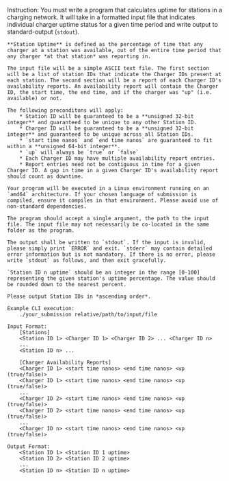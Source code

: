 Instruction:
    You must write a program that calculates uptime for stations in a charging network. It will take in a formatted input file that indicates individual charger uptime status for a given time period and write output to standard-output (`stdout`).

    **Station Uptime** is defined as the percentage of time that any charger at a station was available, out of the entire time period that any charger *at that station* was reporting in.

    The input file will be a simple ASCII text file. The first section will be a list of station IDs that indicate the Charger IDs present at each station. The second section will be a report of each Charger ID's availability reports. An availability report will contain the Charger ID, the start time, the end time, and if the charger was "up" (i.e. available) or not.

    The following preconditons will apply:
        * Station ID will be guaranteed to be a **unsigned 32-bit integer** and guaranteed to be unique to any other Station ID.
        * Charger ID will be guaranteed to be a **unsigned 32-bit integer** and guaranteed to be unique across all Station IDs.
        * `start time nanos` and `end time nanos` are guaranteed to fit within a **unsigned 64-bit integer**.
        * `up` will always be `true` or `false`
        * Each Charger ID may have multiple availability report entries.
        * Report entries need not be contiguous in time for a given Charger ID. A gap in time in a given Charger ID's availability report should count as downtime.

    Your program will be executed in a Linux environment running on an `amd64` architecture. If your chosen language of submission is compiled, ensure it compiles in that environment. Please avoid use of non-standard dependencies. 

    The program should accept a single argument, the path to the input file. The input file may not necessarily be co-located in the same folder as the program.

    The output shall be written to `stdout`. If the input is invalid, please simply print `ERROR` and exit. `stderr` may contain detailed error information but is not mandatory. If there is no error, please write `stdout` as follows, and then exit gracefully.

    `Station ID n uptime` should be an integer in the range [0-100] representing the given station's uptime percentage. The value should be rounded down to the nearest percent.

    Please output Station IDs in *ascending order*.

    Example CLI execution:
        ./your_submission relative/path/to/input/file

    Input Format:
        [Stations]
        <Station ID 1> <Charger ID 1> <Charger ID 2> ... <Charger ID n>
        ...
        <Station ID n> ...

        [Charger Availability Reports]
        <Charger ID 1> <start time nanos> <end time nanos> <up (true/false)>
        <Charger ID 1> <start time nanos> <end time nanos> <up (true/false)>
        ...
        <Charger ID 2> <start time nanos> <end time nanos> <up (true/false)>
        <Charger ID 2> <start time nanos> <end time nanos> <up (true/false)>
        ...
        <Charger ID n> <start time nanos> <end time nanos> <up (true/false)>

    Output Format:
        <Station ID 1> <Station ID 1 uptime>
        <Station ID 2> <Station ID 2 uptime>
        ...
        <Station ID n> <Station ID n uptime>
